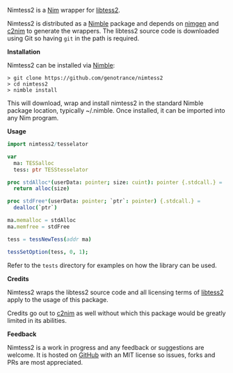 Nimtess2 is a [Nim](https://nim-lang.org/) wrapper for [libtess2](https://github.com/memononen/libtess2).

Nimtess2 is distributed as a [Nimble](https://github.com/nim-lang/nimble) package and depends on [nimgen](https://github.com/genotrance/nimgen) and [c2nim](https://github.com/nim-lang/c2nim/) to generate the wrappers. The libtess2 source code is downloaded using Git so having ```git``` in the path is required.

__Installation__

Nimtess2 can be installed via [Nimble](https://github.com/nim-lang/nimble):

```
> git clone https://github.com/genotrance/nimtess2
> cd nimtess2
> nimble install
```

This will download, wrap and install nimtess2 in the standard Nimble package location, typically ~/.nimble. Once installed, it can be imported into any Nim program.

__Usage__

```nim
import nimtess2/tesselator

var
  ma: TESSalloc
  tess: ptr TESStesselator

proc stdAlloc*(userData: pointer; size: cuint): pointer {.stdcall.} =
  return alloc(size)

proc stdFree*(userData: pointer; `ptr`: pointer) {.stdcall.} =
  dealloc(`ptr`)

ma.memalloc = stdAlloc
ma.memfree = stdFree

tess = tessNewTess(addr ma)

tessSetOption(tess, 0, 1);
```

Refer to the ```tests``` directory for examples on how the library can be used.

__Credits__

Nimtess2 wraps the libtess2 source code and all licensing terms of [libtess2](https://github.com/memononen/libtess2) apply to the usage of this package.

Credits go out to [c2nim](https://github.com/nim-lang/c2nim/) as well without which this package would be greatly limited in its abilities.

__Feedback__

Nimtess2 is a work in progress and any feedback or suggestions are welcome. It is hosted on [GitHub](https://github.com/genotrance/nimtess2) with an MIT license so issues, forks and PRs are most appreciated.
